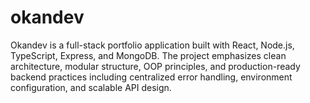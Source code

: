 # okandev
Okandev is a full-stack portfolio application built with React, Node.js, TypeScript, Express, and MongoDB. The project emphasizes clean architecture, modular structure, OOP principles, and production-ready backend practices including centralized error handling, environment configuration, and scalable API design.
